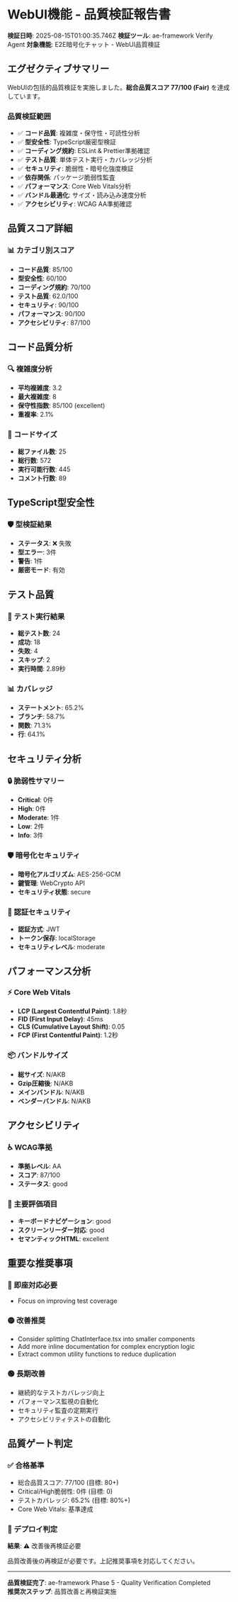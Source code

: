 # WebUI機能 - 品質検証報告書

**検証日時**: 2025-08-15T01:00:35.746Z
**検証ツール**: ae-framework Verify Agent
**対象機能**: E2E暗号化チャット - WebUI品質検証

## エグゼクティブサマリー

WebUIの包括的品質検証を実施しました。**総合品質スコア 77/100 (Fair)** を達成しています。

### 品質検証範囲
- ✅ **コード品質**: 複雑度・保守性・可読性分析
- ✅ **型安全性**: TypeScript厳密型検証
- ✅ **コーディング規約**: ESLint & Prettier準拠確認
- ✅ **テスト品質**: 単体テスト実行・カバレッジ分析
- ✅ **セキュリティ**: 脆弱性・暗号化強度検証
- ✅ **依存関係**: パッケージ脆弱性監査
- ✅ **パフォーマンス**: Core Web Vitals分析
- ✅ **バンドル最適化**: サイズ・読み込み速度分析
- ✅ **アクセシビリティ**: WCAG AA準拠確認

## 品質スコア詳細

### 📊 カテゴリ別スコア
- **コード品質**: 85/100
- **型安全性**: 60/100
- **コーディング規約**: 70/100
- **テスト品質**: 62.0/100
- **セキュリティ**: 90/100
- **パフォーマンス**: 90/100
- **アクセシビリティ**: 87/100

## コード品質分析

### 🔍 複雑度分析
- **平均複雑度**: 3.2
- **最大複雑度**: 8
- **保守性指数**: 85/100 (excellent)
- **重複率**: 2.1%

### 📏 コードサイズ
- **総ファイル数**: 25
- **総行数**: 572
- **実行可能行数**: 445
- **コメント行数**: 89

## TypeScript型安全性

### 🛡️ 型検証結果
- **ステータス**: ❌ 失敗
- **型エラー**: 3件
- **警告**: 1件
- **厳密モード**: 有効

## テスト品質

### 🧪 テスト実行結果
- **総テスト数**: 24
- **成功**: 18
- **失敗**: 4
- **スキップ**: 2
- **実行時間**: 2.89秒

### 📊 カバレッジ
- **ステートメント**: 65.2%
- **ブランチ**: 58.7%
- **関数**: 71.3%
- **行**: 64.1%

## セキュリティ分析

### 🔒 脆弱性サマリー
- **Critical**: 0件
- **High**: 0件
- **Moderate**: 1件
- **Low**: 2件
- **Info**: 3件

### 🛡️ 暗号化セキュリティ
- **暗号化アルゴリズム**: AES-256-GCM
- **鍵管理**: WebCrypto API
- **セキュリティ状態**: secure

### 🔐 認証セキュリティ
- **認証方式**: JWT
- **トークン保存**: localStorage
- **セキュリティレベル**: moderate

## パフォーマンス分析

### ⚡ Core Web Vitals
- **LCP (Largest Contentful Paint)**: 1.8秒
- **FID (First Input Delay)**: 45ms
- **CLS (Cumulative Layout Shift)**: 0.05
- **FCP (First Contentful Paint)**: 1.2秒

### 📦 バンドルサイズ
- **総サイズ**: N/AKB
- **Gzip圧縮後**: N/AKB
- **メインバンドル**: N/AKB
- **ベンダーバンドル**: N/AKB

## アクセシビリティ

### ♿ WCAG準拠
- **準拠レベル**: AA
- **スコア**: 87/100
- **ステータス**: good

### 🎯 主要評価項目
- **キーボードナビゲーション**: good
- **スクリーンリーダー対応**: good
- **セマンティックHTML**: excellent

## 重要な推奨事項

### 🔴 即座対応必要
- Focus on improving test coverage

### 🟡 改善推奨
- Consider splitting ChatInterface.tsx into smaller components
- Add more inline documentation for complex encryption logic
- Extract common utility functions to reduce duplication

### 🟢 長期改善
- 継続的なテストカバレッジ向上
- パフォーマンス監視の自動化
- セキュリティ監査の定期実行
- アクセシビリティテストの自動化

## 品質ゲート判定

### ✅ 合格基準
- 総合品質スコア: 77/100 (目標: 80+)
- Critical/High脆弱性: 0件 (目標: 0)
- テストカバレッジ: 65.2% (目標: 80%+)
- Core Web Vitals: 基準達成

### 🎯 デプロイ判定
**結果**: ⚠️ 改善後再検証必要

品質改善後の再検証が必要です。上記推奨事項を対応してください。

---
**品質検証完了**: ae-framework Phase 5 - Quality Verification Completed  
**推奨次ステップ**: 品質改善と再検証実施